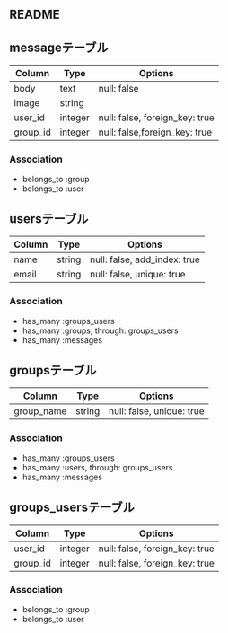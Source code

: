 ## README

## messageテーブル
|Column|Type|Options|
|------|----|-------|
|body|text|null: false|
|image|string||
|user_id|integer|null: false, foreign_key: true|
|group_id|integer|null: false,foreign_key: true|

### Association
- belongs_to :group
- belongs_to :user

## usersテーブル
|Column|Type|Options|
|------|----|-------|
|name|string|null: false, add_index: true|
|email|string|null: false, unique: true|

### Association
- has_many :groups_users
- has_many :groups, through: groups_users
- has_many :messages

## groupsテーブル
|Column|Type|Options|
|------|----|-------|
|group_name|string|null: false, unique: true|

### Association
- has_many :groups_users
- has_many :users, through: groups_users
- has_many :messages


## groups_usersテーブル
|Column|Type|Options|
|------|----|-------|
|user_id|integer|null: false, foreign_key: true|
|group_id|integer|null: false, foreign_key: true|

### Association
- belongs_to :group
- belongs_to :user